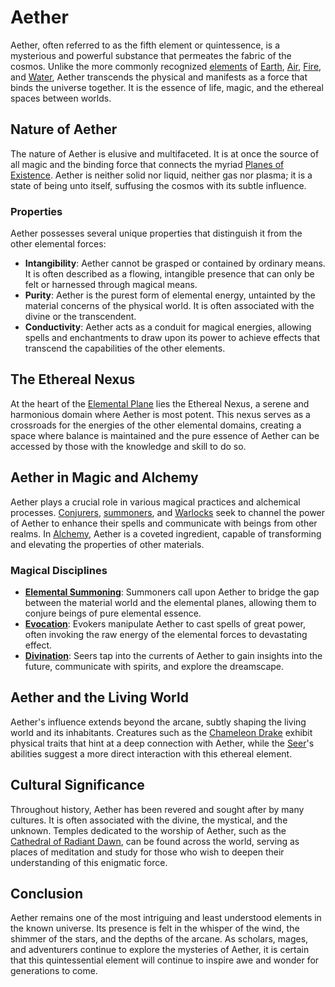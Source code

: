 # Aether

Aether, often referred to as the fifth element or quintessence, is a mysterious and powerful substance that permeates the fabric of the cosmos. Unlike the more commonly recognized [elements](Elements.md) of [Earth](Earth.md), [Air](Air.md), [Fire](Fire.md), and [Water](Water.md), Aether transcends the physical and manifests as a force that binds the universe together. It is the essence of life, magic, and the ethereal spaces between worlds.

## Nature of Aether

The nature of Aether is elusive and multifaceted. It is at once the source of all magic and the binding force that connects the myriad [Planes of Existence](Planes%20of%20Existence.md). Aether is neither solid nor liquid, neither gas nor plasma; it is a state of being unto itself, suffusing the cosmos with its subtle influence.

### Properties

Aether possesses several unique properties that distinguish it from the other elemental forces:

- **Intangibility**: Aether cannot be grasped or contained by ordinary means. It is often described as a flowing, intangible presence that can only be felt or harnessed through magical means.
- **Purity**: Aether is the purest form of elemental energy, untainted by the material concerns of the physical world. It is often associated with the divine or the transcendent.
- **Conductivity**: Aether acts as a conduit for magical energies, allowing spells and enchantments to draw upon its power to achieve effects that transcend the capabilities of the other elements.

## The Ethereal Nexus

At the heart of the [Elemental Plane](Elemental%20Plane.md) lies the Ethereal Nexus, a serene and harmonious domain where Aether is most potent. This nexus serves as a crossroads for the energies of the other elemental domains, creating a space where balance is maintained and the pure essence of Aether can be accessed by those with the knowledge and skill to do so.

## Aether in Magic and Alchemy

Aether plays a crucial role in various magical practices and alchemical processes. [Conjurers](Conjurers.md), [summoners](Summonings.md), and [Warlocks](Warlocks.md) seek to channel the power of Aether to enhance their spells and communicate with beings from other realms. In [Alchemy](Alchemy.md), Aether is a coveted ingredient, capable of transforming and elevating the properties of other materials.

### Magical Disciplines

- **[Elemental Summoning](Elemental%20Summoning.md)**: Summoners call upon Aether to bridge the gap between the material world and the elemental planes, allowing them to conjure beings of pure elemental essence.
- **[Evocation](Evocation.md)**: Evokers manipulate Aether to cast spells of great power, often invoking the raw energy of the elemental forces to devastating effect.
- **[Divination](Divination.md)**: Seers tap into the currents of Aether to gain insights into the future, communicate with spirits, and explore the dreamscape.

## Aether and the Living World

Aether's influence extends beyond the arcane, subtly shaping the living world and its inhabitants. Creatures such as the [Chameleon Drake](Chameleon%20Drake.md) exhibit physical traits that hint at a deep connection with Aether, while the [Seer](Seer.md)'s abilities suggest a more direct interaction with this ethereal element.

## Cultural Significance

Throughout history, Aether has been revered and sought after by many cultures. It is often associated with the divine, the mystical, and the unknown. Temples dedicated to the worship of Aether, such as the [Cathedral of Radiant Dawn](Cathedral%20of%20Radiant%20Dawn.md), can be found across the world, serving as places of meditation and study for those who wish to deepen their understanding of this enigmatic force.

## Conclusion

Aether remains one of the most intriguing and least understood elements in the known universe. Its presence is felt in the whisper of the wind, the shimmer of the stars, and the depths of the arcane. As scholars, mages, and adventurers continue to explore the mysteries of Aether, it is certain that this quintessential element will continue to inspire awe and wonder for generations to come.